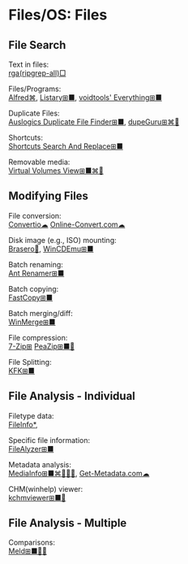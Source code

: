 # Files/OS: Files

## File Search

Text in files:  
[rga(ripgrep-all)□](https://github.com/phiresky/ripgrep-all)

Files/Programs:  
[Alfred⌘](https://www.alfredapp.com/),
[Listary⊞■](https://www.listary.com/),
[voidtools' Everything⊞■](https://www.voidtools.com/)

Duplicate Files:  
[Auslogics Duplicate File Finder⊞■](https://www.auslogics.com/en/software/duplicate-file-finder/),
[dupeGuru⊞⌘🐧](https://dupeguru.voltaicideas.net/)

Shortcuts:  
[Shortcuts Search And Replace⊞■](http://jacquelin.potier.free.fr/ShortcutsSearchAndReplace/)

Removable media:  
[Virtual Volumes View⊞■⌘🐧](http://vvvapp.sourceforge.net/)

## Modifying Files

File conversion:  
[Convertio☁](https://convertio.co/)
[Online-Convert.com☁](https://www.online-convert.com/)

Disk image (e.g., ISO) mounting:  
[Brasero🐧](https://wiki.gnome.org/Apps/Brasero),
[WinCDEmu⊞■](http://wincdemu.sysprogs.org/)

Batch renaming:  
[Ant Renamer️⊞■](https://www.antp.be/software/renamer)

Batch copying:  
[FastCopy⊞■](https://fastcopy.jp/en/)

Batch merging/diff:  
[WinMerge⊞■](https://winmerge.org/)

File compression:  
[7-Zip⊞](https://www.7-zip.org/)
[PeaZip⊞■🐧](https://www.peazip.org/)

File Splitting:  
[KFK⊞■](https://kcsoftwares.com/?kfk)

## File Analysis - Individual

Filetype data:  
[FileInfo*](https://fileinfo.com/),

Specific file information:  
[FileAlyzer⊞■](https://www.safer-networking.org/products/filealyzer/)

Metadata analysis:  
[MediaInfo⊞■⌘🐧🍎🤖](https://mediaarea.net/en/MediaInfo),
[Get-Metadata.com☁](https://www.get-metadata.com/)

CHM(winhelp) viewer:  
[kchmviewer⊞■🐧](https://github.com/gyunaev/kchmviewer)

## File Analysis - Multiple

Comparisons:  
[Meld⊞■🐧🤖](https://meldmerge.org/)
